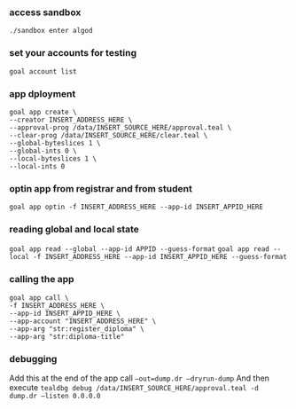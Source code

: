 ### access sandbox
`./sandbox enter algod`

### set your accounts for testing
`goal account list`

### app dployment
```
goal app create \
--creator INSERT_ADDRESS_HERE \
--approval-prog /data/INSERT_SOURCE_HERE/approval.teal \
--clear-prog /data/INSERT_SOURCE_HERE/clear.teal \
--global-byteslices 1 \
--global-ints 0 \
--local-byteslices 1 \
--local-ints 0
```

### optin app from registrar and from student

`goal app optin -f INSERT_ADDRESS_HERE --app-id INSERT_APPID_HERE`

### reading global and local state
`goal app read --global --app-id APPID --guess-format`
`goal app read --local -f INSERT_ADDRESS_HERE --app-id INSERT_APPID_HERE --guess-format`

### calling the app
```
goal app call \
-f INSERT_ADDRESS_HERE \
--app-id INSERT_APPID_HERE \
--app-account "INSERT_ADDRESS_HERE" \
--app-arg "str:register_diploma" \
--app-arg "str:diploma-title" 
```

### debugging
Add this at the end of the app call
`—out=dump.dr —dryrun-dump`
And then execute
`tealdbg debug /data/INSERT_SOURCE_HERE/approval.teal -d dump.dr —listen 0.0.0.0`